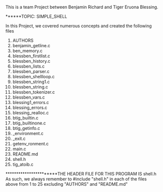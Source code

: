 This is a team Project between Benjamin Richard and Tiger Eruona Blessing.

******TOPIC: SIMPLE_SHELL


In this Project, we covered numerous concepts and created the following files

1.  AUTHORS
2.  benjamin_getline.c
3.  ben_memory.c
4.  blessben_firstlist.c
5.  blessben_history.c
6.  blessben_lists.c
7.  blessben_parser.c
8.  blessben_shellloop.c
9.  blessben_string1.c
10. blessben_string.c
11. blessben_tokenizer.c
12. blessben_vars.c
13. blessing1_errors.c
14. blessing_errors.c
15. blessing_realloc.c
16. btig_builtin.c
17. btig_builtinone.c
18. btig_getinfo.c
19. _environment.c
20. _exit.c
21. getenv_ronment.c
22. main.c
23. README.md
24. shell.h
25. tig_atoib.c


***********************THE HEADER FILE FOR THIS PROGRAM IS shell.h
As such, we always remember to #include "shell.h" in each of the files above from 1 to 25 
excluding "AUTHORS" and "README.md"
